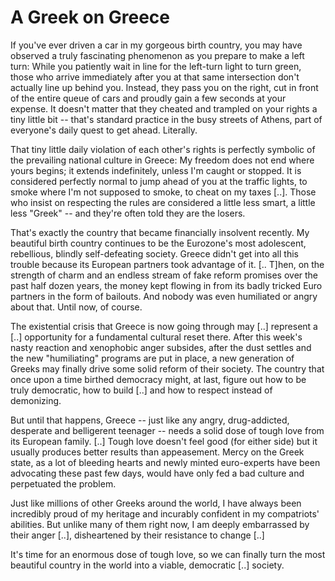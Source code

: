 # A Greek on Greece

If you've ever driven a car in my gorgeous birth country, you may have
observed a truly fascinating phenomenon as you prepare to make a left
turn: While you patiently wait in line for the left-turn light to turn
green, those who arrive immediately after you at that same
intersection don't actually line up behind you. Instead, they pass you
on the right, cut in front of the entire queue of cars and proudly
gain a few seconds at your expense. It doesn't matter that they
cheated and trampled on your rights a tiny little bit -- that's
standard practice in the busy streets of Athens, part of everyone's
daily quest to get ahead. Literally.

That tiny little daily violation of each other's rights is perfectly
symbolic of the prevailing national culture in Greece: My freedom does
not end where yours begins; it extends indefinitely, unless I'm caught
or stopped. It is considered perfectly normal to jump ahead of you at
the traffic lights, to smoke where I'm not supposed to smoke, to cheat
on my taxes [..]. Those who insist on respecting the rules are
considered a little less smart, a little less "Greek" -- and they're
often told they are the losers.

That's exactly the country that became financially insolvent
recently. My beautiful birth country continues to be the Eurozone's
most adolescent, rebellious, blindly self-defeating society. Greece
didn't get into all this trouble because its European partners took
advantage of it. [.. T]hen, on the strength of charm and an endless
stream of fake reform promises over the past half dozen years, the
money kept flowing in from its badly tricked Euro partners in the form
of bailouts. And nobody was even humiliated or angry about that. Until
now, of course.

The existential crisis that Greece is now going through may [..]
represent a [..] opportunity for a fundamental cultural reset
there. After this week's nasty reaction and xenophobic anger subsides,
after the dust settles and the new "humiliating" programs are put in
place, a new generation of Greeks may finally drive some solid reform
of their society. The country that once upon a time birthed democracy
might, at last, figure out how to be truly democratic, how to build
[..] and how to respect instead of demonizing.

But until that happens, Greece -- just like any angry, drug-addicted,
desperate and belligerent teenager -- needs a solid dose of tough love
from its European family. [..] Tough love doesn't feel good (for
either side) but it usually produces better results than
appeasement. Mercy on the Greek state, as a lot of bleeding hearts and
newly minted euro-experts have been advocating these past few days,
would have only fed a bad culture and perpetuated the problem.

Just like millions of other Greeks around the world, I have always
been incredibly proud of my heritage and incurably confident in my
compatriots' abilities. But unlike many of them right now, I am deeply
embarrassed by their anger [..], disheartened by their resistance to
change [..]

It's time for an enormous dose of tough love, so we can finally turn
the most beautiful country in the world into a viable, democratic [..]
society.


